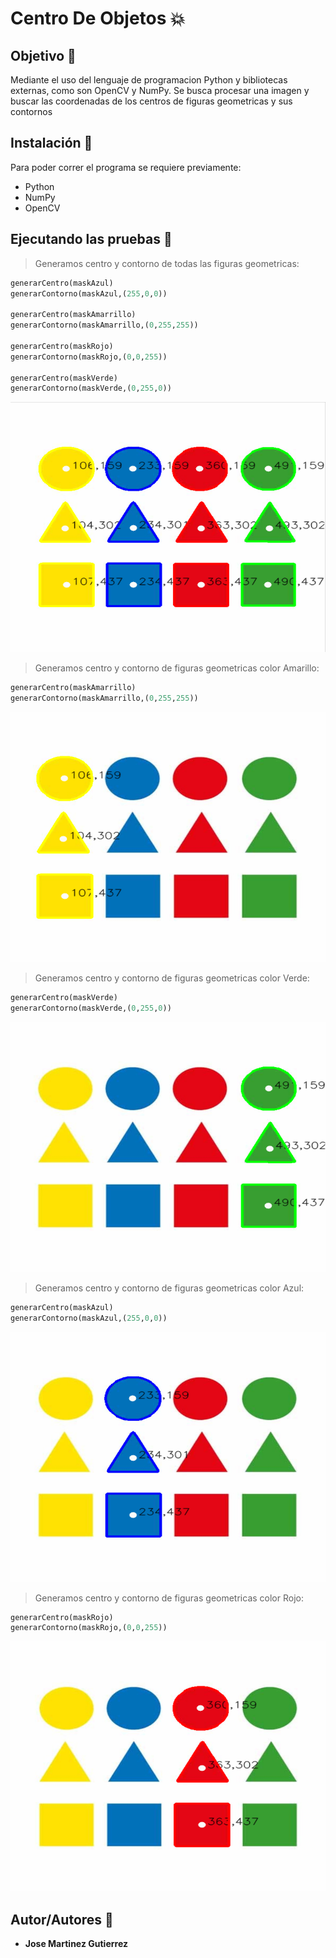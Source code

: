 # Centro De Objetos :collision:

## Objetivo :dart:
Mediante el uso del lenguaje de programacion Python y bibliotecas externas, como son OpenCV y NumPy. Se busca procesar una imagen y buscar las coordenadas de los centros de figuras geometricas y sus contornos

## Instalación :wrench:
Para poder correr el programa se requiere previamente:
* Python
* NumPy
* OpenCV

## Ejecutando las pruebas :memo:
> Generamos centro y contorno de todas las figuras geometricas: 
```python
generarCentro(maskAzul)
generarContorno(maskAzul,(255,0,0))

generarCentro(maskAmarrillo)
generarContorno(maskAmarrillo,(0,255,255))

generarCentro(maskRojo)
generarContorno(maskRojo,(0,0,255))

generarCentro(maskVerde)
generarContorno(maskVerde,(0,255,0))


```
<img height="400px" width="600px" scale="50%" src="https://github.com/martinez022jose/Centro-De-Objetos/blob/master/ScreenShotsReadMe/CoordenadaDeFiguras.PNG"/>

> Generamos centro y contorno de figuras geometricas color Amarillo:
```python
generarCentro(maskAmarrillo)
generarContorno(maskAmarrillo,(0,255,255))
```
<img height="400px" width="600px" scale="50%" src="https://github.com/martinez022jose/Centro-De-Objetos/blob/master/ScreenShotsReadMe/CoordenadaAmarillo.PNG"/>

> Generamos centro y contorno de figuras geometricas color Verde:

```python
generarCentro(maskVerde)
generarContorno(maskVerde,(0,255,0))
```
<img height="400px" width="600px" scale="50%" src="https://github.com/martinez022jose/Centro-De-Objetos/blob/master/ScreenShotsReadMe/CoordenadaVerde.PNG"/>

> Generamos centro y contorno de figuras  geometricas color Azul:
```python
generarCentro(maskAzul)
generarContorno(maskAzul,(255,0,0))
```
<img height="400px" width="600px" scale="50%" src="https://github.com/martinez022jose/Centro-De-Objetos/blob/master/ScreenShotsReadMe/CoordenadaAzul.PNG"/>

> Generamos centro y contorno de figuras geometricas color Rojo:
```python
generarCentro(maskRojo)
generarContorno(maskRojo,(0,0,255))
```
<img height="400px" width="600px" scale="50%" src="https://github.com/martinez022jose/Centro-De-Objetos/blob/master/ScreenShotsReadMe/CoordenadaRojo.PNG"/>

## Autor/Autores :pushpin:
* **Jose Martinez Gutierrez**

